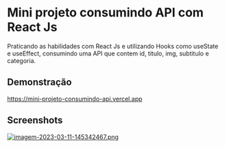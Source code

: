 
# Mini projeto consumindo API com React Js

Praticando as habilidades com React Js e utilizando Hooks como useState e useEffect, consumindo uma API que contem id, titulo, img, subtitulo e categoria.


## Demonstração

https://mini-projeto-consumindo-api.vercel.app


## Screenshots

[![imagem-2023-03-11-145342467.png](https://i.postimg.cc/YCXtsWjg/imagem-2023-03-11-145342467.png)](https://postimg.cc/v4VR1DrH)

